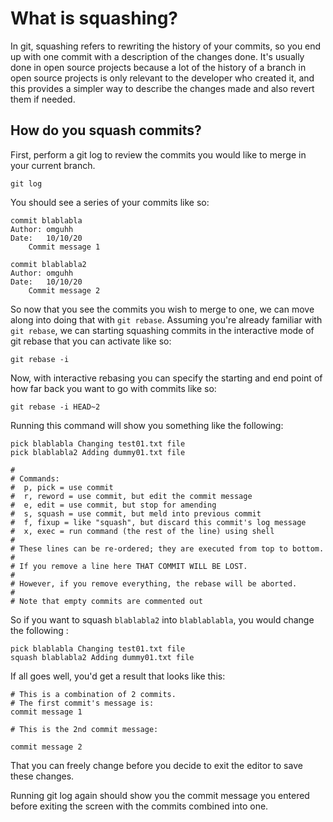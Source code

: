 # What is squashing?
In git, squashing refers to rewriting the history of your commits, so you end up with one commit with a description of the changes done.
It's usually done in open source projects because a lot of the history of a branch in open source projects is only relevant to the developer who created it, and this provides a simpler way to describe the changes made and also revert them if needed.

## How do you squash commits?
First, perform a git log to review the commits you would like to merge in your current branch.

```
git log
```

You should see a series of your commits like so:

```
commit blablabla
Author: omguhh
Date:   10/10/20
    Commit message 1

commit blablabla2
Author: omguhh
Date:   10/10/20
    Commit message 2
```

So now that you see the commits you wish to merge to one, we can move along into doing that with ```git rebase```. Assuming you're already familiar with ```git rebase```, we can starting squashing commits in the interactive mode of git rebase that you can activate like so:

```
git rebase -i
```

Now, with interactive rebasing you can specify the starting and end point of how far back you want to go with commits like so:

```
git rebase -i HEAD~2
```

Running this command will show you something like the following:

```
pick blablabla Changing test01.txt file
pick blablabla2 Adding dummy01.txt file

#
# Commands:
#  p, pick = use commit
#  r, reword = use commit, but edit the commit message
#  e, edit = use commit, but stop for amending
#  s, squash = use commit, but meld into previous commit
#  f, fixup = like "squash", but discard this commit's log message
#  x, exec = run command (the rest of the line) using shell
#
# These lines can be re-ordered; they are executed from top to bottom.
#
# If you remove a line here THAT COMMIT WILL BE LOST.
#
# However, if you remove everything, the rebase will be aborted.
#
# Note that empty commits are commented out
```

So if you want to squash ```blablabla2``` into ```blablablabla```, you would change the following :

```
pick blablabla Changing test01.txt file
squash blablabla2 Adding dummy01.txt file

```

If all goes well, you'd get a result that looks like this:

```
# This is a combination of 2 commits.
# The first commit's message is:
commit message 1

# This is the 2nd commit message:

commit message 2
```

That you can freely change before you decide to exit the editor to save these changes.

Running git log again should show you the commit message you entered before exiting the screen with the commits combined into one.
